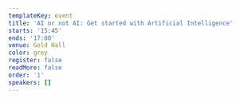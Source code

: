 ```yaml
---
templateKey: event
title: 'AI or not AI: Get started with Artificial Intelligence'
starts: '15:45'
ends: '17:00'
venue: Gold Hall
color: grey
register: false
readMore: false
order: '1'
speakers: []
---
```

